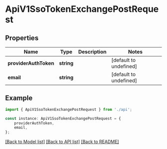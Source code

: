 # ApiV1SsoTokenExchangePostRequest


## Properties

Name | Type | Description | Notes
------------ | ------------- | ------------- | -------------
**providerAuthToken** | **string** |  | [default to undefined]
**email** | **string** |  | [default to undefined]

## Example

```typescript
import { ApiV1SsoTokenExchangePostRequest } from './api';

const instance: ApiV1SsoTokenExchangePostRequest = {
    providerAuthToken,
    email,
};
```

[[Back to Model list]](../README.md#documentation-for-models) [[Back to API list]](../README.md#documentation-for-api-endpoints) [[Back to README]](../README.md)
